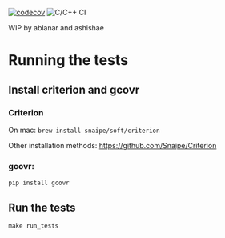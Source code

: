[![codecov](https://codecov.io/gh/nesvoboda/minishell/branch/master/graph/badge.svg)](https://codecov.io/gh/nesvoboda/minishell)
![C/C++ CI](https://github.com/nesvoboda/minishell/workflows/C/C++%20CI/badge.svg?event=push)

WIP by ablanar and ashishae

# Running the tests

## Install criterion and gcovr

### Criterion
On mac:
```brew install snaipe/soft/criterion```

Other installation methods: https://github.com/Snaipe/Criterion

### gcovr:

`pip install gcovr`

## Run the tests

`make run_tests`
